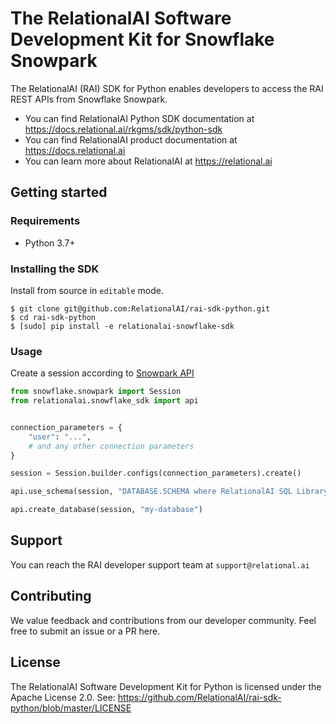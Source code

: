 # The RelationalAI Software Development Kit for Snowflake Snowpark

The RelationalAI (RAI) SDK for Python enables developers to access the RAI
REST APIs from Snowflake Snowpark.

* You can find RelationalAI Python SDK documentation at <https://docs.relational.ai/rkgms/sdk/python-sdk>
* You can find RelationalAI product documentation at <https://docs.relational.ai>
* You can learn more about RelationalAI at <https://relational.ai>

## Getting started

### Requirements

* Python 3.7+

### Installing the SDK

Install from source in `editable` mode.

```console
$ git clone git@github.com:RelationalAI/rai-sdk-python.git
$ cd rai-sdk-python
$ [sudo] pip install -e relationalai-snowflake-sdk
```

### Usage

Create a session according to [Snowpark API](https://docs.snowflake.com/en/developer-guide/snowpark/python/creating-session)

```python
from snowflake.snowpark import Session
from relationalai.snowflake_sdk import api


connection_parameters = {
    "user": "...",
    # and any other connection parameters
}

session = Session.builder.configs(connection_parameters).create()

api.use_schema(session, "DATABASE.SCHEMA where RelationalAI SQL Library is installed")

api.create_database(session, "my-database")
```

## Support

You can reach the RAI developer support team at `support@relational.ai`

## Contributing

We value feedback and contributions from our developer community. Feel free
to submit an issue or a PR here.

## License

The RelationalAI Software Development Kit for Python is licensed under the
Apache License 2.0. See:
https://github.com/RelationalAI/rai-sdk-python/blob/master/LICENSE

